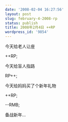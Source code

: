 ```yaml
---
date: '2008-02-04 16:27:56'
layout: post
slug: february-4-2008-rp
status: publish
title: 2008年2月4日 ++RP
wordpress_id: '9854'
---
```





今天给老人让座




++RP;




  





今天给盲人指路




RP++;




  





今天给妈妈买了个新年礼物




++RP;




--RMB;




  





备战新年...
